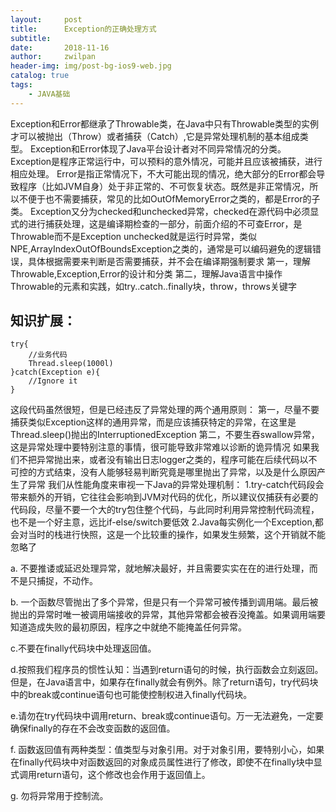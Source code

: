 ```yaml
---
layout:     post
title:      Exception的正确处理方式
subtitle:   
date:       2018-11-16
author:     zwilpan
header-img: img/post-bg-ios9-web.jpg
catalog: true
tags:
    - JAVA基础
---
```

Exception和Error都继承了Throwable类，在Java中只有Throwable类型的实例才可以被抛出（Throw）或者捕获（Catch）,它是异常处理机制的基本组成类型。
Exception和Error体现了Java平台设计者对不同异常情况的分类。Exception是程序正常运行中，可以预料的意外情况，可能并且应该被捕获，进行相应处理。
Error是指正常情况下，不大可能出现的情况，绝大部分的Error都会导致程序（比如JVM自身）处于非正常的、不可恢复状态。既然是非正常情况，所以不便于也不需要捕获，常见的比如OutOfMemoryError之类的，都是Error的子类。
Exception又分为checked和unchecked异常，checked在源代码中必须显式的进行捕获处理，这是编译期检查的一部分，前面介绍的不可查Error，是Throwable而不是Exception
unchecked就是运行时异常，类似NPE,ArrayIndexOutOfBoundsException之类的，通常是可以编码避免的逻辑错误，具体根据需要来判断是否需要捕获，并不会在编译期强制要求
 第一，理解Throwable,Exception,Error的设计和分类
第二，理解Java语言中操作Throwable的元素和实践，如try..catch..finally块，throw，throws关键字
## 知识扩展：
    try{
	    //业务代码
	    Thread.sleep(1000l)
    }catch(Exception e){
	    //Ignore it
    }   
这段代码虽然很短，但是已经违反了异常处理的两个通用原则：
第一，尽量不要捕获类似Exception这样的通用异常，而是应该捕获特定的异常，在这里是Thread.sleep()抛出的InterruptionedException
第二，不要生吞swallow异常，这是异常处理中要特别注意的事情，很可能导致非常难以诊断的诡异情况 
如果我们不把异常抛出来，或者没有输出日志logger之类的，程序可能在后续代码以不可控的方式结束，没有人能够轻易判断究竟是哪里抛出了异常，以及是什么原因产生了异常
我们从性能角度来审视一下Java的异常处理机制：
1.try-catch代码段会带来额外的开销，它往往会影响到JVM对代码的优化，所以建议仅捕获有必要的代码段，尽量不要一个大的try包住整个代码，与此同时利用异常控制代码流程，也不是一个好主意，远比if-else/switch要低效
2.Java每实例化一个Exception,都会对当时的栈进行快照，这是一个比较重的操作，如果发生频繁，这个开销就不能忽略了

a. 不要推诿或延迟处理异常，就地解决最好，并且需要实实在在的进行处理，而不是只捕捉，不动作。

b. 一个函数尽管抛出了多个异常，但是只有一个异常可被传播到调用端。最后被抛出的异常时唯一被调用端接收的异常，其他异常都会被吞没掩盖。如果调用端要知道造成失败的最初原因，程序之中就绝不能掩盖任何异常。

c.不要在finally代码块中处理返回值。

d.按照我们程序员的惯性认知：当遇到return语句的时候，执行函数会立刻返回。但是，在Java语言中，如果存在finally就会有例外。除了return语句，try代码块中的break或continue语句也可能使控制权进入finally代码块。

e.请勿在try代码块中调用return、break或continue语句。万一无法避免，一定要确保finally的存在不会改变函数的返回值。

f. 函数返回值有两种类型：值类型与对象引用。对于对象引用，要特别小心，如果在finally代码块中对函数返回的对象成员属性进行了修改，即使不在finally块中显式调用return语句，这个修改也会作用于返回值上。

g. 勿将异常用于控制流。
